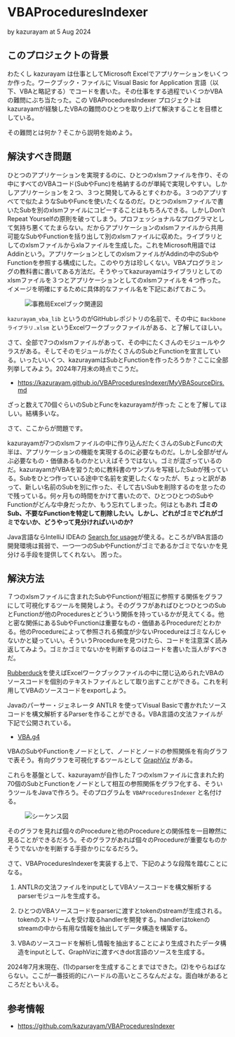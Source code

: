 # VBAProceduresIndexer

by kazurayam
at 5 Aug 2024

## このプロジェクトの背景

わたくし kazurayam は仕事としてMicrosoft Excelでアプリケーションをいくつか作った。ワークブック・ファイルに Visual Basic for Application 言語（以下、VBAと略記する）でコードを書いた。その仕事をする過程でいくつかVBAの難問にぶち当たった。この VBAProceduresIndexer プロジェクトはkazurayamが経験したVBAの難問のひとつを取り上げて解決することを目標としている。

その難問とは何か？そこから説明を始めよう。

## 解決すべき問題

ひとつのアプリケーションを実現するのに、ひとつのxlsmファイルを作り、その中にすべてのVBAコード(SubやFunc)を格納するのが単純で実現しやすい。しかしアプリケーションを２つ、３つと開発してみるとすぐわかる。３つのアプリすべてで似たようなSubやFuncを使いたくなるのだ。ひとつのxlsmファイルで書いたSubを別のxlsmファイルにコピーすることはもちろんできる。しかしDon’t Repeat Yourselfの原則を破ってしまう。プロフェッショナルなプログラマとして気持ち悪くてたまらない。だからアプリケーションのxlsmファイルから共用可能なSubやFunctionを括り出して別のxlsmファイルに収めた。ライブラリとしてのxlsmファイルからxlaファイルを生成した。これをMicrosoft用語ではAddinという。アプリケーションとしてのxlsmファイルがAddinの中のSubやFunctionを参照する構成にした。このやり方は珍しくない。VBAプログラミングの教科書に書いてある方法だ。そうやってkazurayamはライブラリとしてのxlsmファイルを３つとアプリケーションとしてのxlsmファイルを４つ作った。イメージを明確にするために具体的なファイル名を下記にあげておこう。

<figure>
<img src="https://kazurayam.github.io/VBAProceduresIndexer/diagrams/out/ExcelFiles/事務局Excelブック関連図.png" alt="事務局Excelブック関連図" />
</figure>

`kazurayam_vba_lib` というのがGitHubレポジトリの名前で、その中に `Backboneライブラリ.xlsm` というExcelワークブックファイルがある、と了解してほしい。

さて、全部で7つのxlsmファイルがあって、その中にたくさんのモジュールやクラスがある。そしてそのモジュールがたくさんのSubとFunctionを宣言している。いったいいくつ、kazurayamはSubとFunctionを作ったろうか？ここに全部列挙してみよう。2024年7月末の時点でこうだ。

-   <https://kazurayam.github.io/VBAProceduresIndexer/MyVBASourceDirs.md>

ざっと数えて70個ぐらいのSubとFuncをkazurayamが作った
ことを了解してほしい。結構多いな。

さて、ここからが問題です。

kazurayamが7つのxlsmファイルの中に作り込んだたくさんのSubとFuncの大半は、アプリケーションの機能を実現するのに必要なものだ。しかし全部がぜんぶ必要なもの・価値あるものかといえばそうではない。ゴミが混ざっているのだ。kazurayamがVBAを習うために教科書のサンプルを写経したSubが残っている。Subをひとつ作っている途中で名前を変更したくなったが、ちょっと訳があって、新しい名前のSubを別に作った、そして古いSubを削除するのを怠ったので残っている。何ヶ月もの時間をかけて書いたので、ひとつひとつのSubやFunctionがどんな中身だったか、もう忘れてしまった。何はともあれ **ゴミのSub、不要なFunctionを特定して削除したい。しかし、どれがゴミでどれがゴミでないか、どうやって見分ければいいのか?**　

Java言語ならIntelliJ IDEAの [Search for usage](https://www.jetbrains.com/help/idea/find-highlight-usages.html)が使える。ところがVBA言語の開発環境は貧弱で、一つ一つのSubやFunctionがゴミであるかゴミでないかを見分ける手段を提供してくれない。 困った。

## 解決方法

７つのxlsmファイルに含まれたSubやFunctionが相互に参照する関係をグラフにして可視化するツールを開発しよう。そのグラフがあればひとつひとつのSubとFunctionが他のProceduresとどういう関係を持っているかが見えてくる。他と密な関係にあるSubやFunctionは重要なもの・価値あるProcedureだとわかる。他のProcedureによって参照される頻度が少ないProcedureはゴミなんじゃないかと疑っていい。そういうProcedureを見つけたら、コードを注意深く読み返してみよう。ゴミかゴミでないかを判断するのはコードを書いた当人がすべきだ。

[Rubberduck](https://qiita.com/mochimo/items/e9be36619a76e15bc898)を使えばExcelワークブックファイルの中に閉じ込められたVBAのソースコードを個別のテキストファイルとして取り出すことができる。これを利用してVBAのソースコードをexportしよう。

Javaのパーサー・ジェネレータ ANTLR を使ってVisual Basicで書かれたソースコードを構文解析するParserを作ることができる。VBA言語の文法ファイルが下記で公開されている。

-   [VBA.g4](https://github.com/antlr/grammars-v4/blob/master/vba/vba6/vba.g4)

VBAのSubやFunctionをノードとして、ノードとノードの参照関係を有向グラフで表そう。有向グラフを可視化するツールとして [GraphViz](https://graphviz.org/) がある。

これらを基盤として、kazurayamが自作した７つのxlsmファイルに含まれた約70個のSubとFunctionをノードとして相互の参照関係をグラフ化する、そういうツールをJavaで作ろう。そのプログラムを `VBAProceduresIndexer` と名付ける。

<figure>
<img src="https://kazurayam.github.io/VBAProceduresIndexer/diagrams/out/sequence/VBAProceduresIndexerシーケンス図.png" alt="シーケンス図" />
</figure>

そのグラフを見れば個々のProcedureと他のProcedureとの関係性を一目瞭然に見ることができるだろう。そのグラフがあれば個々のProcedureが重要なものかそうでないかを判断する手掛かりになるだろう。

さて、VBAProceduresIndexerを実装する上で、下記のような段階を踏むことになる。

1.  ANTLRの文法ファイルをinputとしてVBAソースコードを構文解析するparserモジュールを生成する。

2.  ひとつのVBAソースコードをparserに渡すとtokenのstreamが生成される。tokenのストリームを受け取るhandlerを開発する。handlerはtokenのstreamの中から有用な情報を抽出してデータ構造を構築する。

3.  VBAのソースコードを解析し情報を抽出することにより生成されたデータ構造をinputとして、GraphVizに渡すべきdot言語のソースを生成する。

2024年7月末現在、(1)のparserを生成することまではできた。(2)をやらねばならない。ここが一番技術的にハードルの高いところなんだよな。面白味があるところだともいえる。

## 参考情報

-   <https://github.com/kazurayam/VBAProceduresIndexer>
